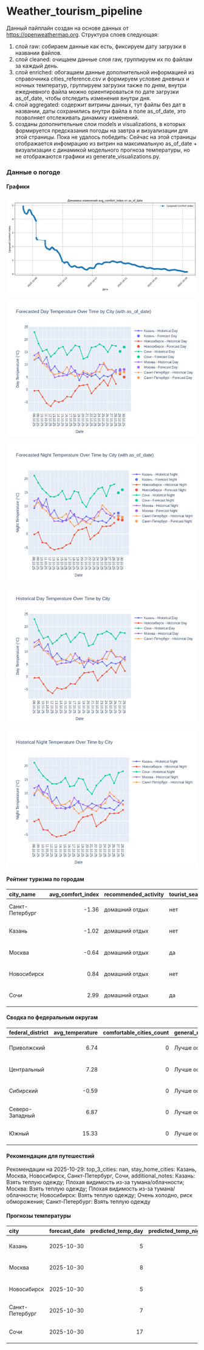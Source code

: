 # Weather_tourism_pipeline
Данный пайплайн создан на основе данных от https://openweathermap.org.
Структура слоев следующая:
  1) слой raw: 
  собираем данные как есть, фиксируем дату загрузки в названии файлов.
  2) слой cleaned:
  очищаем данные слоя raw, группируем их по файлам за каждый день.
  3) слой enriched:
  обогащаем данные дополнительной информацией из справочника cities_reference.csv и формируем условие дневных и ночных температур,
  группируем загрузки также по дням, внутри ежедневного файла можно ориентироваться по дате загрузки as_of_date, чтобы отследить изменения внутри дня.
  4) слой aggregated:
   содержит витрины данных, тут файлы без дат в названии, даты сохранились внутри файла в поле as_of_date, это позволняет отслеживать динамику изменений.
  6) созданы дополнительные слои models и visualizations, в которых формируется предсказания погоды на завтра и визуализации для этой страницы.
  Пока не удалось победить: Сейчас на этой страницы отображается инфомрацию из витрин на максимальную as_of_date + визуализации с динамикой модельного прогноза температуры, 
  но не отображаются графики из generate_visualizations.py.
<!-- WEATHER DATA START -->
### Данные о погоде

#### Графики
![Comfort Index Trend](data/visualizations/comfort_index_trend.png)

![Forecasted Day Temperature](data/visualizations/forecasted_day_temperature.png)

![Forecasted Night Temperature](data/visualizations/forecasted_night_temperature.png)

![Historical Day Temperature](data/visualizations/historical_day_temperature.png)

![Historical Night Temperature](data/visualizations/historical_night_temperature.png)

#### Рейтинг туризма по городам
| city_name       |   avg_comfort_index | recommended_activity   | tourist_season_match   | tourism_season   | tour_recommendation       | as_of_date          |
|:----------------|--------------------:|:-----------------------|:-----------------------|:-----------------|:--------------------------|:--------------------|
| Санкт-Петербург |               -1.36 | домашний отдых         | нет                    | Май-Сентябрь     | домашний отдых вне сезона | 2025-10-29 14:25:00 |
| Казань          |               -1.02 | домашний отдых         | нет                    | Май-Сентябрь     | домашний отдых вне сезона | 2025-10-29 14:25:00 |
| Москва          |               -0.64 | домашний отдых         | да                     | Круглогодично    | домашний отдых в сезон    | 2025-10-29 14:25:00 |
| Новосибирск     |                0.84 | домашний отдых         | нет                    | Июнь-Август      | домашний отдых вне сезона | 2025-10-29 14:25:00 |
| Сочи            |                2.99 | домашний отдых         | да                     | Май-Октябрь      | домашний отдых в сезон    | 2025-10-29 14:25:00 |

#### Сводка по федеральным округам
| federal_district   |   avg_temperature |   comfortable_cities_count | general_recommendation   | as_of_date          |
|:-------------------|------------------:|---------------------------:|:-------------------------|:--------------------|
| Приволжский        |              6.74 |                          0 | Лучше остаться дома      | 2025-10-29 14:25:00 |
| Центральный        |              7.28 |                          0 | Лучше остаться дома      | 2025-10-29 14:25:00 |
| Сибирский          |             -0.59 |                          0 | Лучше остаться дома      | 2025-10-29 14:25:00 |
| Северо-Западный    |              6.87 |                          0 | Лучше остаться дома      | 2025-10-29 14:25:00 |
| Южный              |             15.33 |                          0 | Лучше остаться дома      | 2025-10-29 14:25:00 |

#### Рекомендации для путешествий
Рекомендации на 2025-10-29: top_3_cities: nan, stay_home_cities: Казань, Москва, Новосибирск, Санкт-Петербург, Сочи, additional_notes: Казань: Взять теплую одежду; Плохая видимость из-за тумана/облачности; Москва: Взять теплую одежду; Плохая видимость из-за тумана/облачности; Новосибирск: Взять теплую одежду; Очень холодно, риск обморожения; Санкт-Петербург: Взять теплую одежду

#### Прогнозы температуры
| city            | forecast_date   |   predicted_temp_day |   predicted_temp_night | model_type       | as_of_date          |
|:----------------|:----------------|---------------------:|-----------------------:|:-----------------|:--------------------|
| Казань          | 2025-10-30      |                    5 |                      5 | LinearRegression | 2025-10-29 14:25:40 |
| Москва          | 2025-10-30      |                    8 |                      6 | LinearRegression | 2025-10-29 14:25:40 |
| Новосибирск     | 2025-10-30      |                    5 |                      5 | LinearRegression | 2025-10-29 14:25:40 |
| Санкт-Петербург | 2025-10-30      |                    7 |                      6 | LinearRegression | 2025-10-29 14:25:40 |
| Сочи            | 2025-10-30      |                   17 |                     16 | LinearRegression | 2025-10-29 14:25:40 |


<!-- WEATHER DATA END -->

